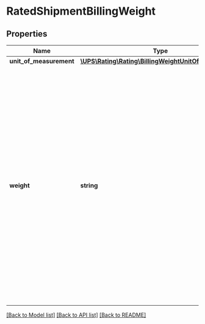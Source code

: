 # RatedShipmentBillingWeight

## Properties
Name | Type | Description | Notes
------------ | ------------- | ------------- | -------------
**unit_of_measurement** | [**\UPS\Rating\Rating\BillingWeightUnitOfMeasurement**](BillingWeightUnitOfMeasurement.md) |  | 
**weight** | **string** | The value for the billable weight associated with the shipment.  When using a negotiated divisor different from the published UPS divisor (139 for inches and 5,000 for cm), the weight returned is based on the published divisor. Rates, however, are based on the negotiated divisor. | 

[[Back to Model list]](../../README.md#documentation-for-models) [[Back to API list]](../../README.md#documentation-for-api-endpoints) [[Back to README]](../../README.md)


